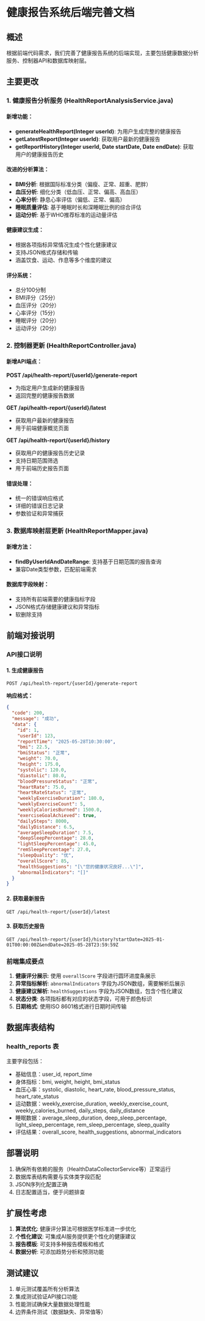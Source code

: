 # 健康报告系统后端完善文档

## 概述
根据前端代码需求，我们完善了健康报告系统的后端实现，主要包括健康数据分析服务、控制器API和数据库映射层。

## 主要更改

### 1. 健康报告分析服务 (HealthReportAnalysisService.java)

#### 新增功能：
- **generateHealthReport(Integer userId)**: 为用户生成完整的健康报告
- **getLatestReport(Integer userId)**: 获取用户最新的健康报告
- **getReportHistory(Integer userId, Date startDate, Date endDate)**: 获取用户的健康报告历史

#### 改进的分析算法：
- **BMI分析**: 根据国际标准分类（偏瘦、正常、超重、肥胖）
- **血压分析**: 细化分类（低血压、正常、偏高、高血压）
- **心率分析**: 静息心率评估（偏低、正常、偏高）
- **睡眠质量评估**: 基于睡眠时长和深睡眠比例的综合评估
- **运动分析**: 基于WHO推荐标准的运动量评估

#### 健康建议生成：
- 根据各项指标异常情况生成个性化健康建议
- 支持JSON格式存储和传输
- 涵盖饮食、运动、作息等多个维度的建议

#### 评分系统：
- 总分100分制
- BMI评分（25分）
- 血压评分（20分）
- 心率评分（15分）
- 睡眠评分（20分）
- 运动评分（20分）

### 2. 控制器更新 (HealthReportController.java)

#### 新增API端点：

**POST /api/health-report/{userId}/generate-report**
- 为指定用户生成新的健康报告
- 返回完整的健康报告数据

**GET /api/health-report/{userId}/latest**
- 获取用户最新的健康报告
- 用于前端健康概览页面

**GET /api/health-report/{userId}/history**
- 获取用户的健康报告历史记录
- 支持日期范围筛选
- 用于前端历史报告页面

#### 错误处理：
- 统一的错误响应格式
- 详细的错误日志记录
- 参数验证和异常捕获

### 3. 数据库映射层更新 (HealthReportMapper.java)

#### 新增方法：
- **findByUserIdAndDateRange**: 支持基于日期范围的报告查询
- 兼容Date类型参数，匹配前端需求

#### 数据库字段映射：
- 支持所有前端需要的健康指标字段
- JSON格式存储健康建议和异常指标
- 软删除支持

## 前端对接说明

### API接口说明

#### 1. 生成健康报告
```
POST /api/health-report/{userId}/generate-report
```
**响应格式：**
```json
{
  "code": 200,
  "message": "成功",
  "data": {
    "id": 1,
    "userId": 123,
    "reportTime": "2025-05-28T10:30:00",
    "bmi": 22.5,
    "bmiStatus": "正常",
    "weight": 70.0,
    "height": 175.0,
    "systolic": 120.0,
    "diastolic": 80.0,
    "bloodPressureStatus": "正常",
    "heartRate": 75.0,
    "heartRateStatus": "正常",
    "weeklyExerciseDuration": 180.0,
    "weeklyExerciseCount": 5,
    "weeklyCaloriesBurned": 1500.0,
    "exerciseGoalAchieved": true,
    "dailySteps": 8000,
    "dailyDistance": 6.5,
    "averageSleepDuration": 7.5,
    "deepSleepPercentage": 28.0,
    "lightSleepPercentage": 45.0,
    "remSleepPercentage": 27.0,
    "sleepQuality": "优",
    "overallScore": 85,
    "healthSuggestions": "[\"您的健康状况良好...\"]",
    "abnormalIndicators": "[]"
  }
}
```

#### 2. 获取最新报告
```
GET /api/health-report/{userId}/latest
```

#### 3. 获取历史报告
```
GET /api/health-report/{userId}/history?startDate=2025-01-01T00:00:00Z&endDate=2025-05-28T23:59:59Z
```

### 前端集成要点

1. **健康评分展示**: 使用 `overallScore` 字段进行圆环进度条展示
2. **异常指标解析**: `abnormalIndicators` 字段为JSON数组，需要解析后展示
3. **健康建议解析**: `healthSuggestions` 字段为JSON数组，包含个性化建议
4. **状态分类**: 各项指标都有对应的状态字段，可用于颜色标识
5. **日期格式**: 使用ISO 8601格式进行日期时间传输

## 数据库表结构

### health_reports 表
主要字段包括：
- 基础信息：user_id, report_time
- 身体指标：bmi, weight, height, bmi_status
- 血压心率：systolic, diastolic, heart_rate, blood_pressure_status, heart_rate_status
- 运动数据：weekly_exercise_duration, weekly_exercise_count, weekly_calories_burned, daily_steps, daily_distance
- 睡眠数据：average_sleep_duration, deep_sleep_percentage, light_sleep_percentage, rem_sleep_percentage, sleep_quality
- 评估结果：overall_score, health_suggestions, abnormal_indicators

## 部署说明

1. 确保所有依赖的服务（HealthDataCollectorService等）正常运行
2. 数据库表结构需要与实体类字段匹配
3. JSON序列化配置正确
4. 日志配置适当，便于问题排查

## 扩展性考虑

1. **算法优化**: 健康评分算法可根据医学标准进一步优化
2. **个性化建议**: 可集成AI服务提供更个性化的健康建议
3. **报告模板**: 可支持多种报告模板和格式
4. **数据分析**: 可添加趋势分析和预测功能

## 测试建议

1. 单元测试覆盖所有分析算法
2. 集成测试验证API接口功能
3. 性能测试确保大量数据处理性能
4. 边界条件测试（数据缺失、异常值等）
